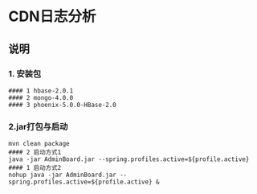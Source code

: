 
#  CDN日志分析
## 说明
### 1. 安装包
    #### 1 hbase-2.0.1
    #### 2 mongo-4.0.0
    #### 3 phoenix-5.0.0-HBase-2.0
   
    
### 2.jar打包与启动
    mvn clean package 
    #### 2 启动方式1
    java -jar AdminBoard.jar --spring.profiles.active=${profile.active}
    #### 1 启动方式2
    nohup java -jar AdminBoard.jar --spring.profiles.active=${profile.active} &
	